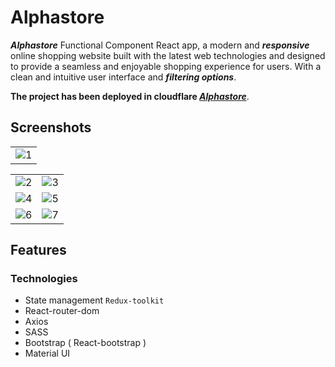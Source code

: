 # Alphastore

**_Alphastore_** Functional Component React app, a modern and **_responsive_** online shopping website built with the latest web technologies and designed to provide a seamless and enjoyable shopping experience for users. With a clean and intuitive user interface and **_filtering options_**.

**The project has been deployed in cloudflare _[Alphastore](https://alphastore.pages.dev/)_**.

## Screenshots

|                                                                                                       |
| :---------------------------------------------------------------------------------------------------- |
| ![1](https://github.com/amrmahmoud20/Alphastore/assets/83710148/6a827566-6035-480e-b221-3daa5271b122) |

|                                                                                                       |                                                                                                       |
| :---------------------------------------------------------------------------------------------------- | :---------------------------------------------------------------------------------------------------: |
| ![2](https://github.com/amrmahmoud20/Alphastore/assets/83710148/e4939ca7-e08d-453e-bc78-8c4f2ef88991) | ![3](https://github.com/amrmahmoud20/Alphastore/assets/83710148/a6e60d14-d938-425f-a0f6-b06efa3e5fa1) |
| ![4](https://github.com/amrmahmoud20/Alphastore/assets/83710148/c17cd79f-8ce8-4b60-b6d8-777e13b962ba) | ![5](https://github.com/amrmahmoud20/Alphastore/assets/83710148/9948c21d-e11c-44d4-91d2-62c972876ee0) |
| ![6](https://github.com/amrmahmoud20/Alphastore/assets/83710148/4b61ca11-1047-4efb-9d6f-46c26903c985) | ![7](https://github.com/amrmahmoud20/Alphastore/assets/83710148/b71e2162-5522-46a2-836a-1d155bf2656f) |

## Features

### Technologies

- State management `Redux-toolkit`
- React-router-dom
- Axios
- SASS
- Bootstrap ( React-bootstrap )
- Material UI
